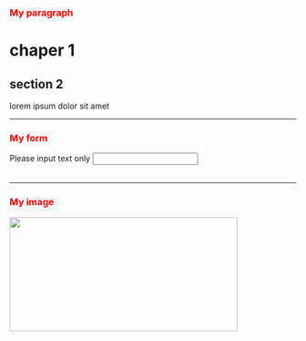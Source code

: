 <!doctype html>
<html>

<head>
<title>Bài tập lập trình 1</title>
</head>

<body>
 <div>
	<h3 style="color:red">My paragraph</h3>
	<h1>chaper 1</h1>
	<h2>section 2</h2>
	<p>lorem ipsum dolor sit amet</p>
 </div>
<hr>
 <div>
	<h3 style="color:red">My form</h3>
	Please input text only
	<input type="text" name="input text" id="input text" width="200">
 </div>
<br><hr>
 <div>
	<h3 style="color:red">My image</h3>
	<img src="https://courses.uet.vnu.edu.vn/pluginfile.php/1/theme_lambda/logo/1598802679/logo-new.jpg" width="400" height="200">
 </div>
	
</body>
</html>
